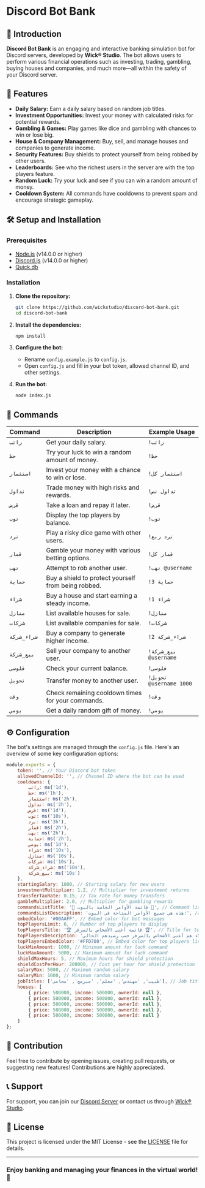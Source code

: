 # Discord Bot Bank

## 📜 Introduction

**Discord Bot Bank** is an engaging and interactive banking simulation bot for Discord servers, developed by **Wick® Studio**. The bot allows users to perform various financial operations such as investing, trading, gambling, buying houses and companies, and much more—all within the safety of your Discord server.

## 🚀 Features

- **Daily Salary:** Earn a daily salary based on random job titles.
- **Investment Opportunities:** Invest your money with calculated risks for potential rewards.
- **Gambling & Games:** Play games like dice and gambling with chances to win or lose big.
- **House & Company Management:** Buy, sell, and manage houses and companies to generate income.
- **Security Features:** Buy shields to protect yourself from being robbed by other users.
- **Leaderboards:** See who the richest users in the server are with the top players feature.
- **Random Luck:** Try your luck and see if you can win a random amount of money.
- **Cooldown System:** All commands have cooldowns to prevent spam and encourage strategic gameplay.

## 🛠️ Setup and Installation

### Prerequisites

- [Node.js](https://nodejs.org/) (v14.0.0 or higher)
- [Discord.js](https://discord.js.org/) (v14.0.0 or higher)
- [Quick.db](https://www.npmjs.com/package/quick.db)

### Installation

1. **Clone the repository:**
   ```bash
   git clone https://github.com/wickstudio/discord-bot-bank.git
   cd discord-bot-bank
   ```

2. **Install the dependencies:**
   ```bash
   npm install
   ```

3. **Configure the bot:**
   - Rename `config.example.js` to `config.js`.
   - Open `config.js` and fill in your bot token, allowed channel ID, and other settings.

4. **Run the bot:**
   ```bash
   node index.js
   ```

## 📝 Commands

| Command        | Description                                                           | Example Usage                          |
|----------------|-----------------------------------------------------------------------|----------------------------------------|
| `راتب`         | Get your daily salary.                                                | `!راتب`                                 |
| `حظ`           | Try your luck to win a random amount of money.                        | `!حظ`                                   |
| `استثمار`      | Invest your money with a chance to win or lose.                       | `!استثمار كل`                           |
| `تداول`        | Trade money with high risks and rewards.                              | `!تداول نص`                             |
| `قرض`          | Take a loan and repay it later.                                       | `!قرض`                                  |
| `توب`          | Display the top players by balance.                                   | `!توب`                                  |
| `نرد`          | Play a risky dice game with other users.                              | `!نرد ربع`                              |
| `قمار`         | Gamble your money with various betting options.                       | `!قمار كل`                              |
| `نهب`          | Attempt to rob another user.                                          | `!نهب @username`                        |
| `حماية`        | Buy a shield to protect yourself from being robbed.                   | `!حماية 3`                              |
| `شراء`         | Buy a house and start earning a steady income.                        | `!شراء 1`                               |
| `منازل`        | List available houses for sale.                                       | `!منازل`                                |
| `شركات`        | List available companies for sale.                                    | `!شركات`                                |
| `شراء_شركة`    | Buy a company to generate higher income.                              | `!شراء_شركة 2`                          |
| `بيع_شركة`     | Sell your company to another user.                                    | `!بيع_شركة @username`                   |
| `فلوسي`        | Check your current balance.                                           | `!فلوسي`                                |
| `تحويل`        | Transfer money to another user.                                       | `!تحويل @username 1000`                 |
| `وقت`          | Check remaining cooldown times for your commands.                     | `!وقت`                                  |
| `يومي`         | Get a daily random gift of money.                                     | `!يومي`                                 |

## ⚙️ Configuration

The bot's settings are managed through the `config.js` file. Here's an overview of some key configuration options:

```javascript
module.exports = {
    token: '', // Your Discord bot token
    allowedChannelId: '', // Channel ID where the bot can be used
    cooldowns: {
        راتب: ms('1d'),
        حظ: ms('1h'),
        استثمار: ms('2h'),
        تداول: ms('2h'),
        قرض: ms('1d'),
        توب: ms('10s'),
        نرد: ms('3h'),
        قمار: ms('2h'),
        نهب: ms('2h'),
        حماية: ms('2h'),
        يومي: ms('1d'),
        شراء: ms('10s'),
        منازل: ms('10s'),
        شركات: ms('10s'),
        شراء_شركة: ms('10s'),
        بيع_شركة: ms('10s')
    },
    startingSalary: 1000, // Starting salary for new users
    investmentMultiplier: 1.2, // Multiplier for investment returns
    transferTaxRate: 0.15, // Tax rate for money transfers
    gambleMultiplier: 2.0, // Multiplier for gambling rewards
    commandsListTitle: '📜 قائمة الأوامر الخاصة بالبوت 📜', // Command list title
    commandsListDescription: 'هذه هي جميع الأوامر المتاحة في البوت:', // Command list description
    embedColor: '#00AAFF', // Embed color for bot messages
    topPlayersLimit: 6, // Number of top players to display
    topPlayersTitle: '🏆 قائمة أغنى الأشخاص بالسرفر 🏆', // Title for top players list
    topPlayersDescription: 'هؤلاء هم أغنى الأشخاص بالسرفر حسب رصيدهم الحالي:', // Description for top players list
    topPlayersEmbedColor: '#FFD700', // Embed color for top players list
    luckMinAmount: 1000, // Minimum amount for luck command
    luckMaxAmount: 5000, // Maximum amount for luck command
    shieldMaxHours: 5, // Maximum hours for shield protection
    shieldCostPerHour: 200000, // Cost per hour for shield protection
    salaryMax: 5000, // Maximum random salary
    salaryMin: 1000, // Minimum random salary
    jobTitles: ['طبيب', 'مهندس', 'معلم', 'مبرمج', 'محامي'], // Job titles for daily salary
    houses: [
        { price: 500000, income: 500000, ownerId: null },
        { price: 500000, income: 500000, ownerId: null },
        { price: 500000, income: 500000, ownerId: null },
        { price: 500000, income: 500000, ownerId: null },
        { price: 500000, income: 500000, ownerId: null }
    ]
};
```

## 🤝 Contribution

Feel free to contribute by opening issues, creating pull requests, or suggesting new features! Contributions are highly appreciated.

## 📞 Support

For support, you can join our [Discord Server](https://discord.gg/wicks) or contact us through [Wick® Studio](https://wick.studio/).

## 📜 License

This project is licensed under the MIT License - see the [LICENSE](LICENSE) file for details.

---

### Enjoy banking and managing your finances in the virtual world! 🎉
